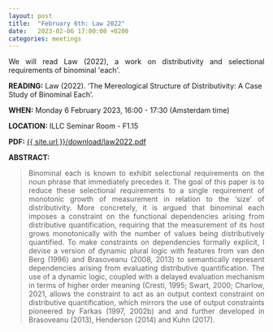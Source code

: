 ```yaml
---
layout: post
title:  "February 6th: Law 2022" 
date:   2023-02-06 17:00:00 +0200
categories: meetings
---
```


<p style="text-align: justify;">
We will read Law (2022), a work on distributivity and selectional requirements of binominal 'each'. </p>

<b> READING:</b> Law (2022). ‘The Mereological Structure of Distributivity: A Case Study of Binominal Each’. 

<b> WHEN:</b>  Monday 6 February 2023, 16:00 - 17:30 (Amsterdam time)

<b> LOCATION:</b> ILLC Seminar Room - F1.15

<b> PDF:</b>  <a href="{{ site.url }}/download/law2022.pdf"  target="_blank" rel="noopener noreferrer">{{ site.url }}/download/law2022.pdf</a>



<b> ABSTRACT: </b>

<blockquote>
<p style="text-align: justify;">
Binominal each is known to exhibit selectional requirements on the noun phrase that immediately precedes it. The goal of this paper is to reduce these selectional requirements to a single requirement of monotonic growth of measurement in relation to the ‘size’ of distributivity. More concretely, it is argued that binominal each imposes a constraint on the functional dependencies arising from distributive quantification, requiring that the measurement of its host grows monotonically with the number of values being distributively quantified. To make constraints on dependencies formally explicit, I devise a version of dynamic plural logic with features from van den Berg (1996) and Brasoveanu (2008, 2013) to semantically represent dependencies arising from evaluating distributive quantification. The use of a dynamic logic, coupled with a delayed evaluation mechanism in terms of higher order meaning (Cresti, 1995; Swart, 2000; Charlow, 2021, allows the constraint to act as an output context constraint on distributive quantification, which mirrors the use of output constraints pioneered by Farkas (1997, 2002b) and and further developed in Brasoveanu (2013), Henderson (2014) and Kuhn (2017).
</blockquote>

